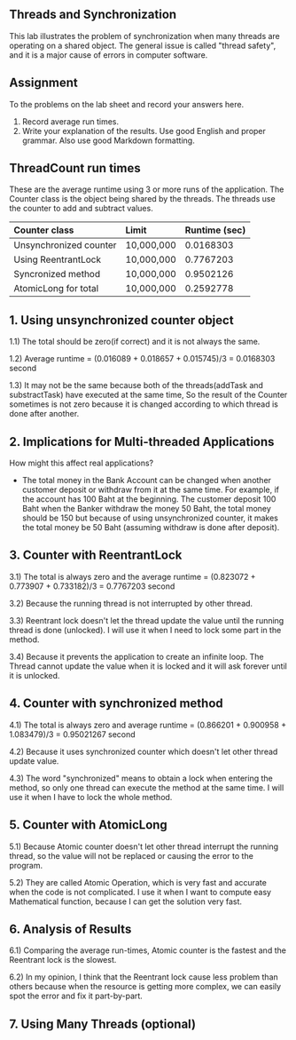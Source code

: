 ## Threads and Synchronization

This lab illustrates the problem of synchronization when many threads are operating on a shared object.  The general issue is called "thread safety", and it is a major cause of errors in computer software.

## Assignment

To the problems on the lab sheet and record your answers here.

1. Record average run times.
2. Write your explanation of the results.  Use good English and proper grammar.  Also use good Markdown formatting.

## ThreadCount run times

These are the average runtime using 3 or more runs of the application.
The Counter class is the object being shared by the threads.
The threads use the counter to add and subtract values.

| Counter class           | Limit              | Runtime (sec)   |
|:------------------------|:-------------------|-----------------|
| Unsynchronized counter  |     10,000,000     |    0.0168303    |
| Using ReentrantLock     |     10,000,000     |    0.7767203    |
| Syncronized method      |     10,000,000     |    0.9502126    |
| AtomicLong for total    |     10,000,000     |    0.2592778    |

## 1. Using unsynchronized counter object

1.1) The total should be zero(if correct) and it is not always the same.
	
1.2) Average runtime = (0.016089 + 0.018657 + 0.015745)/3 = 0.0168303 second
	
1.3) It may not be the same because both of the threads(addTask and substractTask) have executed at the same time, So the result of the Counter sometimes is not zero because it is changed according to which thread is done after another.

## 2. Implications for Multi-threaded Applications

How might this affect real applications?

- The total money in the Bank Account can be changed when another customer deposit or withdraw from it at the same time. For example, if the account has 100 Baht at the beginning. The customer deposit 100 Baht when the Banker withdraw the money 50 Baht, the total money should be 150 but because of using unsynchronized counter, it makes the total money be 50 Baht (assuming withdraw is done after deposit). 

## 3. Counter with ReentrantLock

3.1) The total is always zero and the average runtime = (0.823072 + 0.773907 + 0.733182)/3 = 0.7767203 second
			
3.2) Because the running thread is not interrupted by other thread. 
	
3.3) Reentrant lock doesn't let the thread update the value until the running thread is done (unlocked). I will use it when I need to lock some part in the method. 
	
3.4) Because it prevents the application to create an infinite loop. The Thread cannot update the value when it is locked and it will ask forever until it is unlocked. 

## 4. Counter with synchronized method

4.1) The total is always zero and average runtime = (0.866201 + 0.900958 + 1.083479)/3 = 0.95021267 second
			
4.2) Because it uses synchronized counter which doesn't let other thread update value.
	
4.3) The word "synchronized" means to obtain a lock when entering the method, so only one thread can execute the method at the same time. I will use it when I have to lock the whole method.

## 5. Counter with AtomicLong
	
5.1) Because Atomic counter doesn't let other thread interrupt the running thread, so the value will not be replaced or causing the error to the program.
	
5.2) They are called Atomic Operation, which is very fast and accurate when the code is not complicated. I use it when I want to compute easy Mathematical function, because I can get the solution very fast.

## 6. Analysis of Results

6.1) Comparing the average run-times, Atomic counter is the fastest and the Reentrant lock is the slowest.
	
6.2) In my opinion, I think that the Reentrant lock cause less problem than others because when the resource is getting more complex, we can easily spot the error and fix it part-by-part.

## 7. Using Many Threads (optional)


